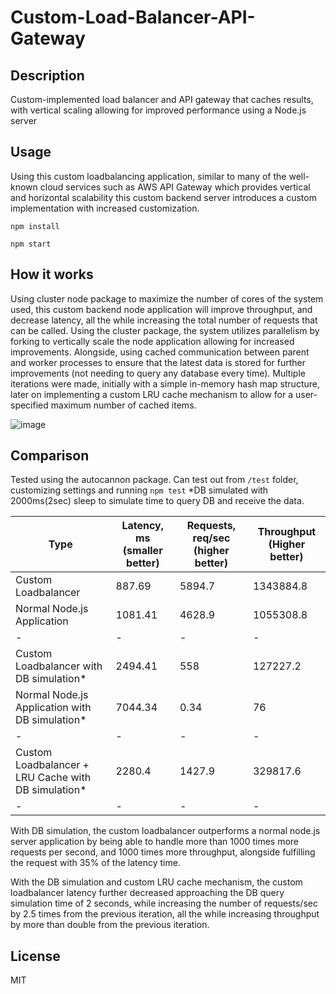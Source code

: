 # Custom-Load-Balancer-API-Gateway

## Description
Custom-implemented load balancer and API gateway that caches results, with vertical scaling allowing for improved performance using a Node.js server


## Usage

Using this custom loadbalancing application, similar to many of the well-known cloud services such as AWS API Gateway which provides vertical and horizontal scalability this custom backend server introduces a custom implementation with increased customization.

``
npm install
``

``
npm start
``

## How it works

Using cluster node package to maximize the number of cores of the system used, this custom backend node application will improve throughput, and decrease latency, 
all the while increasing the total number of requests that can be called. Using the cluster package, the system utilizes parallelism by forking to vertically scale
the node application allowing for increased improvements. Alongside, using cached communication between parent and worker processes to ensure that the latest 
data is stored for further improvements (not needing to query any database every time). Multiple iterations were made, initially with a simple in-memory hash map structure, later on implementing a custom LRU cache mechanism to allow for a user-specified maximum number of cached items.

![image](https://user-images.githubusercontent.com/81478885/209595184-4e048d89-3944-4997-aa9e-ad70f94335e4.png)


## Comparison
Tested using the autocannon package. Can test out from ``/test`` folder, customizing settings and running ``npm test``
*DB simulated with 2000ms(2sec) sleep to simulate time to query DB and receive the data.

| Type | Latency, ms (smaller better) | Requests, req/sec (higher better) | Throughput (Higher better) |
|------|------------------------------|-----------------------------------|----------------------------|
| Custom Loadbalancer | 887.69| 5894.7 | 1343884.8|
| Normal Node.js Application | 1081.41 | 4628.9 | 1055308.8 |
|-|-|-|-|
|Custom Loadbalancer with DB simulation*|2494.41 |558 |127227.2 |
|Normal Node.js Application with DB simulation*|7044.34|0.34 |76|
|-|-|-|-|
|Custom Loadbalancer + LRU Cache with DB simulation*| 2280.4 |1427.9 |329817.6 |
|-|-|-|-|


With DB simulation, the custom loadbalancer outperforms a normal node.js server application by being able to handle more than 1000 times more requests per second, and 1000 times more throughput, alongside fulfilling the request with 35% of the latency time. 

With the DB simulation and custom LRU cache mechanism, the custom loadbalancer latency further decreased approaching the DB query simulation time of 2 seconds, while increasing the number of requests/sec by 2.5 times from the previous iteration, all the while increasing throughput by more than double from the previous iteration. 


## License 
MIT
